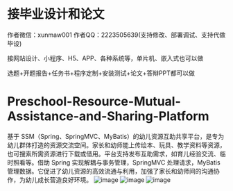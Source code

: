 # 接毕业设计和论文
作者微信：xunmaw001  作者QQ：2223505639(支持修改、部署调试、支持代做毕设)

接网站设计、小程序、H5、APP、各种系统等，单片机、嵌入式也可以做

选题+开题报告+任务书+程序定制+安装测试+论文+答辩PPT都可以做
# Preschool-Resource-Mutual-Assistance-and-Sharing-Platform
基于 SSM（Spring、SpringMVC、MyBatis）的幼儿资源互助共享平台，是专为幼儿群体打造的资源交流空间。家长和幼师能上传绘本、玩具、教学资料等资源，也可搜索所需资源进行下载或借用。平台支持发布互助需求，如育儿经验交流、临时照看等。借助 Spring 实现解耦与事务管理，SpringMVC 处理请求，MyBatis 管理数据。它促进了幼儿资源的高效流通与利用，加强了家长和幼师间的沟通协作，为幼儿成长营造良好环境。 
![image](https://github.com/user-attachments/assets/6f7d0755-d293-4108-9af9-f1eafb676ab6)
![image](https://github.com/user-attachments/assets/dd692134-bfa0-4476-bcb0-daf660100ebc)
![image](https://github.com/user-attachments/assets/be8d597d-0eca-4f94-b380-a7940d6f02b7)
